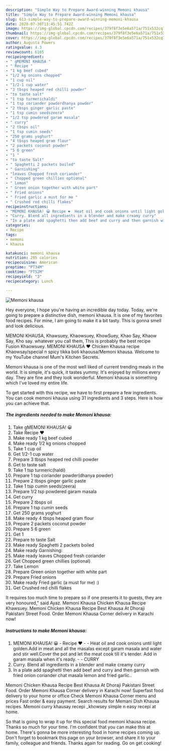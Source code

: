 ```yaml
---
description: "Simple Way to Prepare Award-winning Memoni khausa"
title: "Simple Way to Prepare Award-winning Memoni khausa"
slug: 613-simple-way-to-prepare-award-winning-memoni-khausa
date: 2020-07-30T13:45:51.742Z
image: https://img-global.cpcdn.com/recipes/379f8f3e5e6a571a/751x532cq70/memoni-khausa-recipe-main-photo.jpg
thumbnail: https://img-global.cpcdn.com/recipes/379f8f3e5e6a571a/751x532cq70/memoni-khausa-recipe-main-photo.jpg
cover: https://img-global.cpcdn.com/recipes/379f8f3e5e6a571a/751x532cq70/memoni-khausa-recipe-main-photo.jpg
author: Augusta Powers
ratingvalue: 4.3
reviewcount: 6165
recipeingredient:
- " gMEMONI KHAUSA "
- " Recipe "
- "1 kg beef cubed"
- "1/2 kg onions chopped"
- "1 cup oil"
- "1/2-1 cup water"
- "3 tbsps heaped red chilli powder"
- "to taste salt"
- "1 tsp turmerichaldi"
- "1 tsp coriander powderdhanya powder"
- "2 tbsps ginger garlic paste"
- "1 tsp cumin seedszeera"
- "1/2 tsp powdered garam masala"
- " curry"
- "2 tbsps oil"
- "1 tsp cumin seeds"
- "250 grams yoghurt"
- "4 tbsps heaped gram flour"
- "2 packets coconut powder"
- "5 6 green"
- "1 "
- "to taste Salt"
- " Spaghetti 2 packets boiled"
- " Garnishing"
- "leaves Chopped fresh coriander"
- " Chopped green chillies optional"
- " Lemon"
- " Green onion together with white part"
- " Fried onions"
- " Fried garlic a must for me "
- " Crushed red chilli flakes"
recipeinstructions:
- "MEMONI KHAUSA! 😀 Recipe ❤️  Heat oil and cook onions until light golden.Add in meat and all the masalas except garam masala and water and stir well.Cover the pot and let the meat cook till it&#39;s tender. Add in garam masala when it&#39;s ready.  CURRY"
- "Curry. Blend all ingredients in a blender and make creamy curry"
- "In a plate add spaghetti then add beef and curry and then garnish with fried onion coriander chat masala lemon and fried garlic.."
categories:
- Recipe
tags:
- memoni
- khausa

katakunci: memoni khausa 
nutrition: 205 calories
recipecuisine: American
preptime: "PT34M"
cooktime: "PT52M"
recipeyield: "3"
recipecategory: Lunch

---
```



![Memoni khausa](https://img-global.cpcdn.com/recipes/379f8f3e5e6a571a/751x532cq70/memoni-khausa-recipe-main-photo.jpg)

Hey everyone, I hope you're having an incredible day today. Today, we're going to prepare a distinctive dish, memoni khausa. It is one of my favorites food recipes. For mine, I am going to make it a bit tasty. This is gonna smell and look delicious.

MEMONI KHAUSA, Khawsuey, Khaowsuey, KhowSuey, Khao Say, Khaow Say, Kho say. whatever you call them, This is probably the best recipe Fusion Khaowsuey. MEMONI KHAUSA ❤️ Chicken Khausa recipe Khaowsay/special n spicy tikka boti khaousa/Memoni khausa. Welcome to my YouTube channel Mum&#39;s Kitchen Secrets.

Memoni khausa is one of the most well liked of current trending meals in the world. It is simple, it's quick, it tastes yummy. It's enjoyed by millions every day. They are fine and they look wonderful. Memoni khausa is something which I've loved my entire life.


To get started with this recipe, we have to first prepare a few ingredients. You can cook memoni khausa using 31 ingredients and 3 steps. Here is how you can achieve that.

<!--inarticleads1-->

##### The ingredients needed to make Memoni khausa:

1. Take  gMEMONI KHAUSA! 😀
1. Take  Recipe ❤️
1. Make ready 1 kg beef cubed
1. Make ready 1/2 kg onions chopped
1. Take 1 cup oil
1. Get 1/2-1 cup water
1. Prepare 3 tbsps heaped red chilli powder
1. Get to taste salt
1. Take 1 tsp turmeric(haldi)
1. Prepare 1 tsp coriander powder(dhanya powder)
1. Prepare 2 tbsps ginger garlic paste
1. Take 1 tsp cumin seeds(zeera)
1. Prepare 1/2 tsp powdered garam masala
1. Get  curry
1. Prepare 2 tbsps oil
1. Prepare 1 tsp cumin seeds
1. Get 250 grams yoghurt
1. Make ready 4 tbsps heaped gram flour
1. Prepare 2 packets coconut powder
1. Prepare 5 6 green
1. Get 1 
1. Prepare to taste Salt
1. Make ready  Spaghetti 2 packets boiled
1. Make ready  Garnishing:
1. Make ready leaves Chopped fresh coriander
1. Get  Chopped green chillies (optional)
1. Take  Lemon
1. Prepare  Green onion together with white part
1. Prepare  Fried onions
1. Make ready  Fried garlic (a must for me) :)
1. Get  Crushed red chilli flakes


It requires too much time to prepare so if one presents it to guests, they are very honoured,&#34; said Ayaz. Memoni Khausa Chicken Khausa Recipe Khawsuey. Memoni Chicken Khausa Recipe Best Khausa At Dhoraji Pakistani Street Food. Order Memoni Khausa Corner delivery in Karachi now! 

<!--inarticleads2-->

##### Instructions to make Memoni khausa:

1. MEMONI KHAUSA! 😀 - Recipe ❤️ -  - Heat oil and cook onions until light golden.Add in meat and all the masalas except garam masala and water and stir well.Cover the pot and let the meat cook till it&#39;s tender. Add in garam masala when it&#39;s ready. -  - CURRY
1. Curry. Blend all ingredients in a blender and make creamy curry
1. In a plate add spaghetti then add beef and curry and then garnish with fried onion coriander chat masala lemon and fried garlic..


Memoni Chicken Khausa Recipe Best Khausa At Dhoraji Pakistani Street Food. Order Memoni Khausa Corner delivery in Karachi now! Superfast food delivery to your home or office Check Memoni Khausa Corner menu and prices Fast order &amp; easy payment. Search results for Memani Dish Khausa recipes. Memoni curry khausay recepi _khowsey simple n easy recepi at home. 

So that is going to wrap it up for this special food memoni khausa recipe. Thanks so much for your time. I'm confident that you can make this at home. There's gonna be more interesting food in home recipes coming up. Don't forget to bookmark this page on your browser, and share it to your family, colleague and friends. Thanks again for reading. Go on get cooking!
